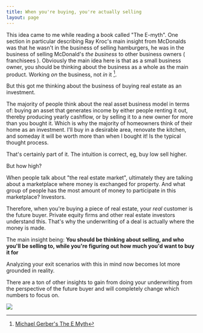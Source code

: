 ```yaml
---
title: When you're buying, you're actually selling
layout: page
---
```


This idea came to me while reading a book called "The E-myth". One section in particular describing Ray Kroc's main insight from McDonalds was that he wasn't in the business of selling hamburgers, he was in the business of selling McDonald's *the business* to other business owners ( franchisees ). Obviously the main idea here is that as a small business owner, you should be thinking about the business as a whole as the main product. Working *on* the business, not *in* it [^1]. 
[^1]:  [Michael Gerber's The E Myth](https://www.amazon.com/Myth-Revisited-Small-Businesses-About/dp/0887307280)

But this got me thinking about the business of buying real estate as an investment. 

The majority of people think about the real asset business model in terms of: buying an asset that generates income by either people renting it out, thereby producing yearly cashflow, or by selling it to a new owner for more than you bought it. Which is why the majority of homeowners think of their home as an investment. I'll buy in a desirable area, renovate the kitchen, and someday it will be worth more than when I bought it! Is the typical thought process.  

That's certainly part of it. The intuition is correct, eg, buy low sell higher. 

But how high? 

When people talk about "the real estate market", ultimately they are talking about a marketplace where money is exchanged for property. And what group of people has the most amount of money to participate in this marketplace? Investors. 

Therefore, when you're buying a piece of real estate, your *real* customer is the future buyer. Private equity firms and other real estate investors understand this. That's why the underwriting of a deal is actually where the money is made. 

The main insight being: **You should be thinking about selling, and who you'll be selling to, while you're figuring out how much you'd want to buy it for**

Analyzing your exit scenarios with this in mind now becomes lot more grounded in reality. 

There are a ton of other insights to gain from doing your underwriting from the perspective of the future buyer and will completely change which numbers to focus on. 

<img src="{{ site.baseurl }}/assets/thebull.jpeg"/>